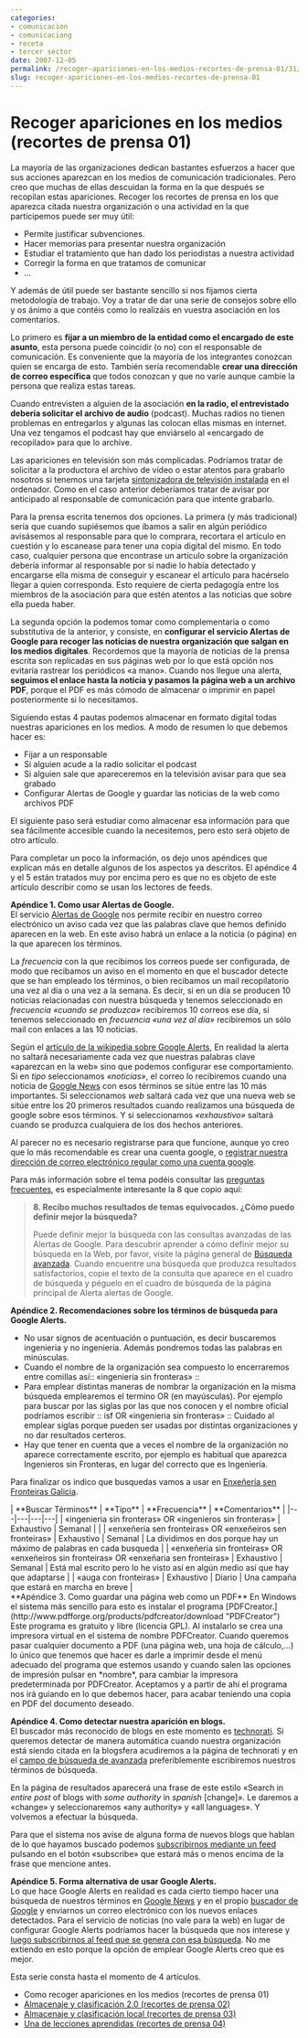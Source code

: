 ```yaml
---
categories:
- comunicacion
- comunicaciong
- receta
- tercer sector
date: 2007-12-05
permalink: /recoger-apariciones-en-los-medios-recortes-de-prensa-01/31/
slug: recoger-apariciones-en-los-medios-recortes-de-prensa-01
---
```


# Recoger apariciones en los medios (recortes de prensa 01)

La mayoría de las organizaciones dedican bastantes esfuerzos a hacer que sus acciones aparezcan en los medios de comunicación tradicionales. Pero creo que muchas de ellas descuidan la forma en la que después se recopilan estas apariciones. Recoger los recortes de prensa en los que aparezca citada nuestra organización o una actividad en la que participemos puede ser muy útil:

- Permite justificar subvenciones.
- Hacer memorias para presentar nuestra organización
- Estudiar el tratamiento que han dado los periodistas a nuestra actividad
- Corregir la forma en que tratamos de comunicar
- …

Y además de útil puede ser bastante sencillo si nos fijamos cierta metodología de trabajo. Voy a tratar de dar una serie de consejos sobre ello y os ánimo a que contéis como lo realizáis en vuestra asociación en los comentarios.

Lo primero es **fijar a un miembro de la entidad como el encargado de este asunto**, esta persona puede coincidir (o no) con el responsable de comunicación. Es conveniente que la mayoría de los integrantes conozcan quien se encarga de esto. También sería recomendable **crear una dirección de correo específica** que todos conozcan y que no varíe aunque cambie la persona que realiza estas tareas.

Cuando entrevisten a alguien de la asociación **en la radio, el entrevistado debería solicitar el archivo de audio** (podcast). Muchas radios no tienen problemas en entregarlos y algunas las colocan ellas mismas en internet. Una vez tengamos el podcast hay que enviárselo al «encargado de recopilado» para que lo archive.

Las apariciones en televisión son más complicadas. Podríamos tratar de solicitar a la productora el archivo de vídeo o estar atentos para grabarlo nosotros si tenemos una tarjeta [sintonizadora de televisión instalada](http://es.wikipedia.org/wiki/Tarjeta_sintonizadora_de_televisi%C3%B3n "sintonizadora de televisión instalada") en el ordenador. Como en el caso anterior deberíamos tratar de avisar por anticipado al responsable de comunicación para que intente grabarlo.

Para la prensa escrita tenemos dos opciones. La primera (y más tradicional) sería que cuando supiésemos que íbamos a salir en algún periódico avisásemos al responsable para que lo comprara, recortara el artículo en cuestión y lo escanease para tener una copia digital del mismo. En todo caso, cualquier persona que encontrase un artículo sobre la organización debería informar al responsable por si nadie lo había detectado y encargarse ella misma de conseguir y escanear el artículo para hacérselo llegar a quien corresponda. Esto requiere de cierta pedagogía entre los miembros de la asociación para que estén atentos a las noticias que sobre ella pueda haber.

La segunda opción la podemos tomar como complementaria o como substitutiva de la anterior, y consiste, en **configurar el servicio Alertas de Google para recoger las noticias de nuestra organización que salgan en los medios digitales**. Recordemos que la mayoría de noticias de la prensa escrita son replicadas en sus páginas web por lo que está opción nos evitaría rastrear los periódicos «a mano». Cuando nos llegue una alerta, **seguimos el enlace hasta la noticia y pasamos la página web a un archivo PDF**, porque el PDF es más cómodo de almacenar o imprimir en papel posteriormente si lo necesitamos.

Siguiendo estas 4 pautas podemos almacenar en formato digital todas nuestras apariciones en los medios. A modo de resumen lo que debemos hacer es:

- Fijar a un responsable
- Si alguien acude a la radio solicitar el podcast
- Si alguien sale que apareceremos en la televisión avisar para que sea grabado
- Configurar Alertas de Google y guardar las noticias de la web como archivos PDF

El siguiente paso será estudiar como almacenar esa información para que sea fácilmente accesible cuando la necesitemos, pero esto será objeto de otro artículo.

Para completar un poco la información, os dejo unos apéndices que explican más en detalle algunos de los aspectos ya descritos. El apéndice 4 y el 5 están tratados muy por encima pero es que no es objeto de este artículo describir como se usan los lectores de feeds.

 **Apéndice 1. Como usar Alertas de Google.**  
El servicio [Alertas de Google](http://www.google.com/alerts "Alertas de Google") nos permite recibir en nuestro correo electrónico un aviso cada vez que las palabras clave que hemos definido aparecen en la web. En este aviso habrá un enlace a la noticia (o página) en la que aparecen los términos.

La *frecuencia* con la que recibimos los correos puede ser configurada, de modo que recibamos un aviso en el momento en que el buscador detecte que se han empleado los términos, o bien recibamos un mail recopilatorio una vez al día o una vez a la semana. Es decir, si en un día se producen 10 noticias relacionadas con nuestra búsqueda y tenemos seleccionado en *frecuencia* *«cuando se produzca»* recibiremos 10 correos ese día, si tenemos seleccionado en *frecuencia* *«una vez al día»* recibiremos un sólo mail con enlaces a las 10 noticias.

Según el [artículo de la wikipedia sobre Google Alerts](http://en.wikipedia.org/wiki/Google_News_Alerts "artículo de la wikipedia sobre Google Alerts"), En realidad la alerta no saltará necesariamente cada vez que nuestras palabras clave «aparezcan en la web» sino que podemos configurar ese comportamiento. Si en *tipo* seleccionamos *«noticias»*, el correo lo recibiremos cuando una noticia de [Google News](http://news.google.es/ "Google News") con esos términos se sitúe entre las 10 más importantes. Si seleccionamos *web* saltará cada vez que una nueva web se sitúe entre los 20 primeros resultados cuando realizamos una búsqueda de google sobre esos términos. Y si seleccionamos *«exhaustivo»* saltará cuando se produzca cualquiera de los dos hechos anteriores.

Al parecer no es necesario registrarse para que funcione, aunque yo creo que lo más recomendable es crear una cuenta google, o [registrar nuestra dirección de correo electrónico regular como una cuenta google](https://www.google.com/accounts/NewAccount?hl=es "registrar nuestra dirección de correo electrónico regular como una cuenta google").

Para más información sobre el tema podéis consultar las [preguntas frecuentes](http://www.google.com/support/alerts/bin/static.py?page=faq.html&hl=es "preguntas frecuentes"), es especialmente interesante la 8 que copio aquí:

> <span><span>**8. Recibo muchos resultados de temas equivocados. ¿Cómo puedo definir mejor la búsqueda?**</span></span>
> 
> <span> Puede definir mejor la búsqueda con las consultas avanzadas de las Alertas de Google. Para descubrir aprender a cómo definir mejor su búsqueda en la Web, por favor, visite la página general de [ Búsqueda avanzada](http://www.google.com/advanced_search?hl=es). Cuando encuentre una búsqueda que produzca resultados satisfactorios, copie el texto de la consulta que aparece en el cuadro de búsqueda y péguelo en el cuadro de búsqueda de la página principal de Alerta alertas de Google.</span>

**Apéndice 2. Recomendaciones sobre los términos de búsqueda para Google Alerts.**

- No usar signos de acentuación o puntuación, es decir buscaremos ingenieria y no ingeniería. Además pondremos todas las palabras en minúsculas.
- Cuando el nombre de la organización sea compuesto lo encerraremos entre comillas así:: «ingenieria sin fronteras» ::
- Para emplear distintas maneras de nombrar la organización en la misma búsqueda emplearemos el termino OR (en mayúsculas). Por ejemplo para buscar por las siglas por las que nos conocen y el nombre oficial podríamos escribir :: isf OR «ingenieria sin fronteras» :: Cuidado al emplear siglas porque pueden ser usadas por distintas organizaciones y no dar resultados certeros.
- Hay que tener en cuenta que a veces el nombre de la organización no aparece correctamente escrito, por ejemplo es habitual que aparezca Ingenieros sin Fronteras, en lugar del correcto que es Ingeniería.

Para finalizar os indico que busquedas vamos a usar en [Enxeñería sen Fronteiras Galicia](http://galicia.isf.es/ "Enxeñería sen Fronteiras Galicia").

<div>| **Buscar Términos** | **Tipo** | **Frecuencia** | **Comentarios** |
|---|---|---|---|
| «ingenieria sin fronteras» OR «ingenieros sin fronteras» | Exhaustivo | Semanal |  |
| «enxeñeria sen fronteiras» OR «enxeñeiros sen fronteiras» | Exhaustivo | Semanal | La dividimos en dos porque hay un máximo de palabras en cada busqueda |
| «enxeñeria sin fronteiras» OR «enxeñeiros sin fronteiras» OR «enxeñaria sen fronteiras» | Exhaustivo | Semanal | Está mal escrito pero lo he visto así en algún medio así que hay que adaptarse |
| «auga con fronteiras» | Exhaustivo | Diario | Una campaña que estará en marcha en breve |

</div>**Apéndice 3. Como guardar una página web como un PDF**  
En Windows el sistema más sencillo para esto es instalar el programa [PDFCreator.](http://www.pdfforge.org/products/pdfcreator/download "PDFCreator") Este programa es gratuito y libre (licencia GPL). Al instalarlo se crea una impresora virtual en el sistema de nombre PDFCreator. Cuando queremos pasar cualquier documento a PDF (una página web, una hoja de cálculo,…) lo único que tenemos que hacer es darle a imprimir desde el menú adecuado del programa que estemos usando y cuando salen las opciones de impresión pulsar en *nombre*, para cambiar la impresora predeterminada por PDFCreator. Aceptamos y a partir de ahí el programa nos irá guiando en lo que debemos hacer, para acabar teniendo una copia en PDF del documento deseado.

**Apéndice 4. Como detectar nuestra aparición en blogs.**  
El buscador más reconocido de blogs en este momento es [technorati](http://www.technorati.com/ "technorati"). Si queremos detectar de manera automática cuando nuestra organización está siendo citada en la blogsfera acudiremos a la página de technorati y en el [campo de búsqueda de avanzada](http://www.technorati.com/search?advanced "campo de búsqueda de avanzada") preferiblemente escribiremos nuestros términos de búsqueda.

En la página de resultados aparecerá una frase de este estilo «Search in *entire post* of blogs with *some authority* in *spanish* \[change\]». Le daremos a «change» y seleccionaremos «any authority» y «all languages». Y volvemos a efectuar la búsqueda.

Para que el sistema nos avise de alguna forma de nuevos blogs que hablan de lo que hayamos buscado podemos [subscribirnos mediante un feed](http://www.laventanaindiscreta.net/lectores-de-feeds-sindicacion-rss-y-toda-la-pesca/ "subscribirnos mediante un feed") pulsando en el botón «subscribe» que estará más o menos encima de la frase que mencione antes.

**Apéndice 5. Forma alternativa de usar Google Alerts.**  
Lo que hace Google Alerts en realidad es cada cierto tiempo hacer una búsqueda de nuestros términos en [Google News](http://www.google.com/news "Google News") y en el propio [buscador de Google](http://www.google.es/ "buscador de Google") y enviarnos un correo electrónico con los nuevos enlaces detectados. Para el servicio de noticias (no vale para la web) en lugar de configurar Google Alerts podríamos hacer la búsqueda que nos interese y [luego subscribirnos al feed que se genera con esa búsqueda](http://www.google.com/support/news/bin/answer.py?answer=59255&hl=es "luego subscribirnos al feed que se genera con esa búsqueda"). No me extiendo en esto porque la opción de emplear Google Alerts creo que es mejor.

Esta serie consta hasta el momento de 4 artículos.

- Como recoger apariciones en los medios (recortes de prensa 01)
- [Almacenaje y clasificación 2.0 (recortes de prensa 02)](http://conocimientoabierto.es/almacenaje-y-clasificacion-20-recortes-de-prensa-02/32/)
- [Almacenaje y clasificación local (recortes de prensa 03)](http://conocimientoabierto.es/almacenaje-y-clasificacion-local-recortes-de-prensa-03/33/)
- [Una de lecciones aprendidas (recortes de prensa 04)](http://conocimientoabierto.es/una-de-lecciones-aprendidas-recortes-prensa-04/40/)